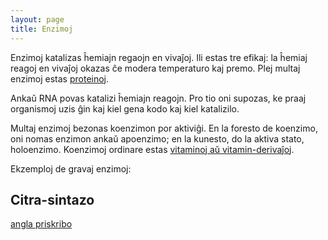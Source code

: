 ```yaml
---
layout: page
title: Enzimoj
---
```


Enzimoj katalizas ĥemiajn regaojn en vivaĵoj. Ili estas tre efikaj: la ĥemiaj reagoj en vivaĵoj okazas 
ĉe modera temperaturo kaj premo. Plej multaj enzimoj estas [proteinoj](proteino).

Ankaŭ RNA povas katalizi ĥemiajn reagojn. Pro tio oni supozas, ke praaj organismoj uzis ĝin kaj kiel gena kodo 
kaj kiel katalizilo.

Multaj enzimoj bezonas koenzimon por aktiviĝi. 
En la foresto de koenzimo, oni nomas enzimon ankaŭ apoenzimo; en la kunesto, do la aktiva stato, holoenzimo.
Koenzimoj ordinare estas [vitaminoj aŭ vitamin-derivaĵoj](vitamino).





Ekzemploj de gravaj enzimoj:

## Citra-sintazo

[angla priskribo](https://prosite.expasy.org/PDOC00422)
